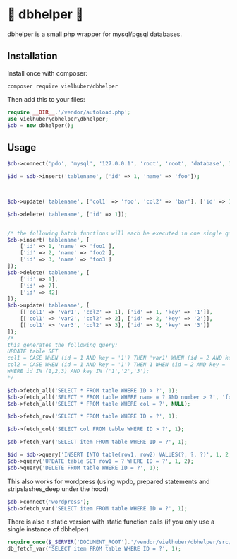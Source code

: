 # 🍗 dbhelper 🍗

dbhelper is a small php wrapper for mysql/pgsql databases.

## Installation

Install once with composer:
```
composer require vielhuber/dbhelper
```

Then add this to your files:
```php
require __DIR__.'/vendor/autoload.php';
use vielhuber\dbhelper\dbhelper;
$db = new dbhelper();
```

## Usage

```php
$db->connect('pdo', 'mysql', '127.0.0.1', 'root', 'root', 'database', 3306);

$id = $db->insert('tablename', ['id' => 1, 'name' => 'foo']);



$db->update('tablename', ['col1' => 'foo', 'col2' => 'bar'], ['id' => 1]);

$db->delete('tablename', ['id' => 1]);


/* the following batch functions will each be executed in one single query */
$db->insert('tablename', [
    ['id' => 1, 'name' => 'foo1'],
    ['id' => 2, 'name' => 'foo2'],
    ['id' => 3, 'name' => 'foo3']
]);
$db->delete('tablename', [
	['id' => 1],
	['id' => 7],
	['id' => 42]
]);
$db->update('tablename', [
    [['col1' => 'var1', 'col2' => 1], ['id' => 1, 'key' => '1']],
    [['col1' => 'var2', 'col2' => 2], ['id' => 2, 'key' => '2']],
    [['col1' => 'var3', 'col2' => 3], ['id' => 3, 'key' => '3']]
]);
/*
this generates the following query:
UPDATE table SET
col1 = CASE WHEN (id = 1 AND key = '1') THEN 'var1' WHEN (id = 2 AND key = '2') THEN 'var2' WHEN (id = 3 AND key = '3') THEN 'var3' END,
col2 = CASE WHEN (id = 1 AND key = '1') THEN 1 WHEN (id = 2 AND key = '2') THEN 2 WHEN (id = 3 AND key = '3') THEN 3 END
WHERE id IN (1,2,3) AND key IN ('1','2','3');
*/

$db->fetch_all('SELECT * FROM table WHERE ID > ?', 1);
$db->fetch_all('SELECT * FROM table WHERE name = ? AND number > ?', 'foo', 42);
$db->fetch_all('SELECT * FROM table WHERE col = ?', NULL);

$db->fetch_row('SELECT * FROM table WHERE ID = ?', 1);

$db->fetch_col('SELECT col FROM table WHERE ID > ?', 1);

$db->fetch_var('SELECT item FROM table WHERE ID = ?', 1);

$id = $db->query('INSERT INTO table(row1, row2) VALUES(?, ?, ?)', 1, 2, 3);
$db->query('UPDATE table SET row1 = ? WHERE ID = ?', 1, 2);
$db->query('DELETE FROM table WHERE ID = ?', 1);
```

This also works for wordpress (using wpdb, prepared statements and stripslashes_deep under the hood)
```php
$db->connect('wordpress');
$db->fetch_var('SELECT item FROM table WHERE ID = ?', 1);
```

There is also a static version with static function calls (if you only use a single instance of dbhelper)
```php
require_once($_SERVER['DOCUMENT_ROOT'].'/vendor/vielhuber/dbhelper/src/static.php');
db_fetch_var('SELECT item FROM table WHERE ID = ?', 1);
```
